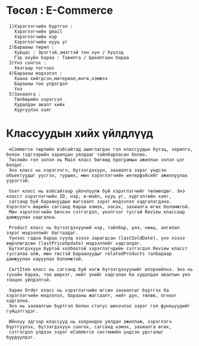 #   Төсөл : E-Commerce

     1)Хэрэглэгчийн бүртгэл :   
       Хэрэглэгчийн gmail
       Хэрэглэгчийн нэр 
       Хэрэглэгчийн нууц үг
     2)Барааны төрөл :
       Хувцас : Эрэгтэй,эмэгтэй тон хүн / Хүүхэд
       Гэр ахуйн бараа : Тавилга / Цахилгаан бараа
     3)Үнэ сонгох :
       Хязгаар тогтоох
     4)Барааны мэдээлэл :
       Хаана хийгдсэн,материал,өнгө,хэмжээ
       Барааны тоо үлдэгдэл 
       Үнэ
     5)Захиалга :
       Төлбөрийн хэрэгсэл
       Худалдан авалт хийх
       Хүргүүлэх хаяг

# Классуудын хийх үйлдлүүд
     eCommerce төрлийн вэбсайтад ашиглагдах гол классуудын бүтэц, зорилго, болон тэдгээрийн харилцан уялдааг тайлбарласан болно. 
     Төслийн гол эхлэл нь Main класс бөгөөд програмын ажиллах эхлэл цэг болдог. 
     Энэ класс нь хэрэглэгч, бүтээгдэхүүн, захиалга зэрэг үндсэн объектуудыг үүсгэх, турших, мөн хэрэглэгчийн интерфэйсийг ажиллуулах үүрэгтэй.

     User класс нь вэбсайтаар үйлчлүүлж буй хэрэглэгчийг төлөөлдөг. Энэ класст хэрэглэгчийн ID, нэр, и-мэйл, нууц үг, хүргэлтийн хаяг, 
     сагсанд буй бараануудын жагсаалт зэрэг мэдээлэл хадгалагдана. Хэрэглэгч өөрийн сагсанд бараа нэмэх, хасах, захиалга өгөх боломжтой. 
     Мөн хэрэглэгчийн бичсэн сэтгэгдэл, үнэлгээг тусгай Review классаар дамжуулан хадгална.

     Product класс нь бүтээгдэхүүний нэр, тайлбар, үнэ, нөөц, ангилал зэрэг мэдээллийг багтаадаг. 
     Үүнээс гадна бараа сүүлд хэзээ зарагдсан (lastSoldDate), үнэ хэзээ өөрчлөгдсөн (lastPriceUpdate) мэдээллийг хадгалдаг.           
     Бүтээгдэхүүн бүртэй холбоотой хэрэглэгчдийн сэтгэгдэл Review класст тусгалаа олж, мөн төстэй бараануудыг relatedProducts талбараар дамжуулан харуулах боломжтой.

     CartItem класс нь сагсанд буй нэгж бүтээгдэхүүнийг илэрхийлнэ. Энэ нь тухайн бараа, тоо ширхэг, нийт үнийг хадгалах ба худалдан авалтын үнэ тооцох үйлдэлтэй.

     Харин Order класс нь хэрэглэгчийн өгсөн захиалгыг бүртгэх ба хэрэглэгчийн мэдээлэл, барааны жагсаалт, нийт дүн, төлөв, огноог хадгална. 
     Энэ нь захиалгын бүртгэл болон статус шинэчлэл зэрэг гол функцүүдийг гүйцэтгэдэг.

     Ийнхүү эдгээр классууд нь хоорондоо уялдан ажиллаж, хэрэглэгч бүртгүүлэх, бүтээгдэхүүн сонгох, сагсанд нэмэх, захиалга өгөх, 
     сэтгэгдэл үлдээх зэрэг eCommerce системийн үндсэн урсгалыг бүрдүүлдэг.
